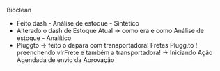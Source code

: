 Bioclean
- Feito dash - Análise de estoque - Sintético
- Alterado o dash de Estoque Atual → como era e como Análise de estoque - Analítico
- Pluggto 
	→ feito o depara com transportadora! Fretes Plugg.to ! preenchendo vlrFrete e também a transportadora!
	→ Iniciando Ação Agendada de envio da Aprovação